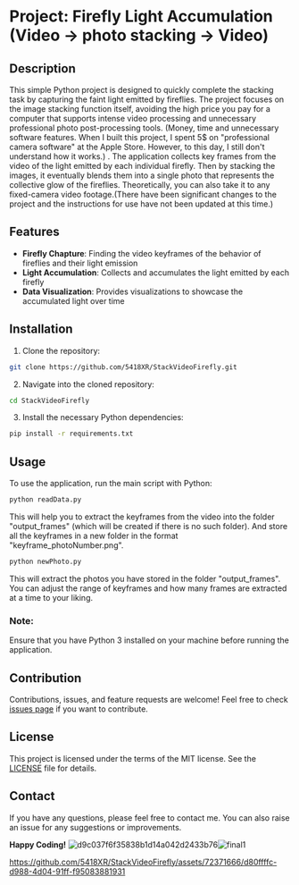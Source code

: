 # Project: Firefly Light Accumulation (Video -> photo stacking -> Video)

## Description

This simple Python project is designed to quickly complete the stacking task by capturing the faint light emitted by fireflies. The project focuses on the image stacking function itself, avoiding the high price you pay for a computer that supports intense video processing and unnecessary professional photo post-processing tools. (Money, time and unnecessary software features. When I built this project, I spent 5$ on "professional camera software" at the Apple Store. However, to this day, I still don't understand how it works.) .
The application collects key frames from the video of the light emitted by each individual firefly. Then by stacking the images, it eventually blends them into a single photo that represents the collective glow of the fireflies. Theoretically, you can also take it to any fixed-camera video footage.(There have been significant changes to the project and the instructions for use have not been updated at this time.)

## Features

- **Firefly Chapture**: Finding the video keyframes of the behavior of fireflies and their light emission
- **Light Accumulation**: Collects and accumulates the light emitted by each firefly
- **Data Visualization**: Provides visualizations to showcase the accumulated light over time

## Installation

1. Clone the repository:

```bash
git clone https://github.com/5418XR/StackVideoFirefly.git
```

2. Navigate into the cloned repository:

```bash
cd StackVideoFirefly
```

3. Install the necessary Python dependencies:

```bash
pip install -r requirements.txt
```

## Usage

To use the application, run the main script with Python:

```bash
python readData.py
```
This will help you to extract the keyframes from the video into the folder "output_frames" (which will be created if there is no such folder). And store all the keyframes in a new folder in the format "keyframe_photoNumber.png".

```bash
python newPhoto.py
```
This will extract the photos you have stored in the folder "output_frames". You can adjust the range of keyframes and how many frames are extracted at a time to your liking.
### Note: 

Ensure that you have Python 3 installed on your machine before running the application.

## Contribution

Contributions, issues, and feature requests are welcome! Feel free to check [issues page](https://github.com/5418XR/StackVideoFirefly/issues) if you want to contribute.

## License

This project is licensed under the terms of the MIT license. See the [LICENSE](https://github.com/5418XR/StackVideoFirefly/blob/main/LICENSE.txt) file for details.

## Contact

If you have any questions, please feel free to contact me. You can also raise an issue for any suggestions or improvements.

**Happy Coding!**
![d9c037f6f35838b1d14a042d2433b76](https://github.com/5418XR/StackVideoFirefly/assets/72371666/637b4822-0d87-44de-9380-a5227dfc7d24)![final1](https://github.com/5418XR/StackVideoFirefly/assets/72371666/74762c83-f0c6-4845-8bb2-676d982c634a)

https://github.com/5418XR/StackVideoFirefly/assets/72371666/d80ffffc-d988-4d04-91ff-f95083881931



